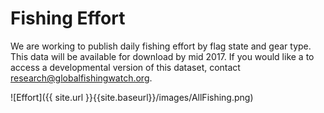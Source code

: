 # Fishing Effort

We are working to publish daily fishing effort by flag state and gear type. This data will be available for download by mid 2017. If you would like a to access a developmental version of this dataset, contact [research@globalfishingwatch.org](mailto:research@globalfishingwatch.org).


![Effort]({{ site.url }}{{site.baseurl}}/images/AllFishing.png)


